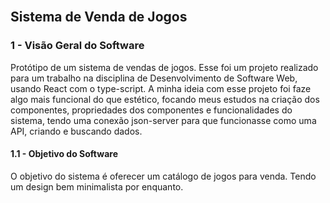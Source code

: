 
<br>
<h2>Sistema de Venda de Jogos</h2>
<h3> 1 - Visão Geral do Software </h3>

<p>
Protótipo de um sistema de vendas de jogos. Esse foi um projeto realizado para um trabalho na disciplina de Desenvolvimento de Software Web, usando React com o type-script. A minha ideia com esse projeto foi faze algo mais funcional do que estético, focando meus estudos na criação dos componentes, propriedades dos componentes e funcionalidades do sistema, tendo uma conexão json-server para que funcionasse como uma API, criando e buscando dados.
</p>

<h4> 1.1 - Objetivo do Software </h4>

<p>
    O objetivo do sistema é oferecer um catálogo de jogos para venda. Tendo um design bem minimalista por enquanto.
</p>

<br>
<br>



